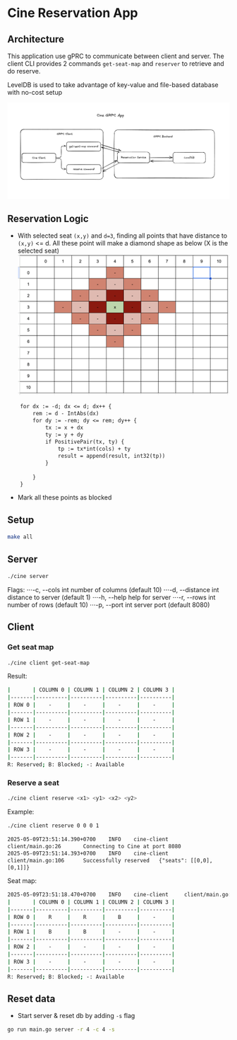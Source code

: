 # Cine Reservation App

## Architecture
This application use gPRC to communicate between client and server. The client CLI provides 2 commands `get-seat-map` and `reserver` to retrieve and do reserve.

LevelDB is used to take advantage of key-value and file-based database with no-cost setup

![image architect](./pictures/architecture.png)

## Reservation Logic
- With selected seat `(x,y)` and `d=3`, finding all points that have distance to `(x,y)` <= d. All these point will make a diamond shape as below (X is the selected seat)
![image matrix](./pictures/matrix.png)
```golang
	for dx := -d; dx <= d; dx++ {
		rem := d - IntAbs(dx)
		for dy := -rem; dy <= rem; dy++ {
			tx := x + dx
			ty := y + dy
			if PositivePair(tx, ty) {
				tp := tx*int(cols) + ty
				result = append(result, int32(tp))
			}

		}
	}
```
- Mark all these points as blocked
## Setup
```bash
make all
```
## Server
```bash
./cine server
```

Flags:
⋅⋅⋅-c, --cols int       number of columns (default 10)
⋅⋅⋅-d, --distance int   distance to server (default 1)
⋅⋅⋅-h, --help           help for server
⋅⋅⋅-r, --rows int       number of rows (default 10)
⋅⋅⋅-p, --port int   server port (default 8080)

## Client
### Get seat map
```bash
./cine client get-seat-map
```
Result:
```bash
|       | COLUMN 0 | COLUMN 1 | COLUMN 2 | COLUMN 3 |
|-------|----------|----------|----------|----------|
| ROW 0 |    -     |    -     |    -     |    -     |
|-------|----------|----------|----------|----------|
| ROW 1 |    -     |    -     |    -     |    -     |
|-------|----------|----------|----------|----------|
| ROW 2 |    -     |    -     |    -     |    -     |
|-------|----------|----------|----------|----------|
| ROW 3 |    -     |    -     |    -     |    -     |
|-------|----------|----------|----------|----------|
R: Reserved; B: Blocked; -: Available
```
### Reserve a seat
```bash
./cine client reserve <x1> <y1> <x2> <y2>
```
Example:
```bash
./cine client reserve 0 0 0 1
```
```
2025-05-09T23:51:14.390+0700    INFO    cine-client     client/main.go:26       Connecting to Cine at port 8080
2025-05-09T23:51:14.393+0700    INFO    cine-client     client/main.go:106      Successfully reserved   {"seats": [[0,0],[0,1]]}
```
Seat map:
```bash
2025-05-09T23:51:18.470+0700    INFO    cine-client     client/main.go:26       Connecting to Cine at port 8080
|       | COLUMN 0 | COLUMN 1 | COLUMN 2 | COLUMN 3 |
|-------|----------|----------|----------|----------|
| ROW 0 |    R     |    R     |    B     |    -     |
|-------|----------|----------|----------|----------|
| ROW 1 |    B     |    B     |    -     |    -     |
|-------|----------|----------|----------|----------|
| ROW 2 |    -     |    -     |    -     |    -     |
|-------|----------|----------|----------|----------|
| ROW 3 |    -     |    -     |    -     |    -     |
|-------|----------|----------|----------|----------|
R: Reserved; B: Blocked; -: Available
```

## Reset data
- Start server & reset db by adding `-s` flag
```bash
go run main.go server -r 4 -c 4 -s
```
